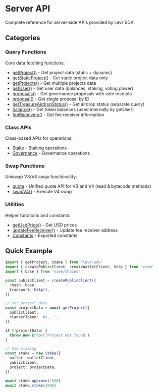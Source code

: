 # Server API

Complete reference for server-side APIs provided by Levr SDK.

## Categories

### Query Functions

Core data fetching functions:

- [getProject()](./queries/project.md) - Get project data (static + dynamic)
- [getStaticProject()](./queries/static-project.md) - Get static project data only
- [getProjects()](./queries/projects.md) - Get multiple projects data
- [getUser()](./queries/user.md) - Get user data (balances, staking, voting power)
- [proposals()](./queries/proposals.md) - Get governance proposals with vote receipts
- [proposal()](./queries/proposal.md) - Get single proposal by ID
- [getTreasuryAirdropStatus()](./queries/airdrop-status.md) - Get airdrop status (separate query)
- [balance()](./queries/balance.md) - Get token balances (used internally by getUser)
- [feeReceivers()](./queries/fee-receivers.md) - Get fee receiver information

### Class APIs

Class-based APIs for operations:

- [Stake](./classes/stake.md) - Staking operations
- [Governance](./classes/governance.md) - Governance operations

### Swap Functions

Uniswap V3/V4 swap functionality:

- [quote](./swaps/quote.md) - Unified quote API for V3 and V4 (read & bytecode methods)
- [swapV4()](./swaps/swap-v4.md) - Execute V4 swap

### Utilities

Helper functions and constants:

- [getUsdPrice()](./utilities/get-usd-price.md) - Get USD prices
- [updateFeeReceiver()](./utilities/update-fee-receiver.md) - Update fee receiver address
- [Constants](./utilities/constants.md) - Exported constants

## Quick Example

```typescript
import { getProject, Stake } from 'levr-sdk'
import { createPublicClient, createWalletClient, http } from 'viem'
import { base } from 'viem/chains'

const publicClient = createPublicClient({
  chain: base,
  transport: http(),
})

// Get project data
const projectData = await getProject({
  publicClient,
  clankerToken: '0x...',
})

if (!projectData) {
  throw new Error('Project not found')
}

// Use staking
const stake = new Stake({
  wallet: walletClient,
  publicClient,
  project: projectData,
})

await stake.approve(1000)
await stake.stake(1000)
```
